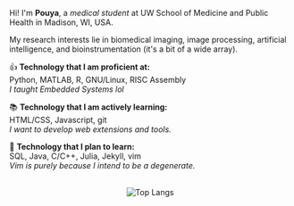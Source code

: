 Hi! I'm **Pouya**, a *medical student* at UW School of Medicine and Public Health in Madison, WI, USA.

My research interests lie in biomedical imaging, image processing, artificial intelligence, and bioinstrumentation (it's a bit of a wide array). 

👍 **Technology that I am proficient at:** <br /> 
Python, MATLAB, R, GNU/Linux, RISC Assembly <br /> 
_I taught Embedded Systems lol_

📚 **Technology that I am actively learning:** <br /> 
HTML/CSS, Javascript, git <br /> 
_I want to develop web extensions and tools._

📆 **Technology that I plan to learn:** <br /> 
SQL, Java, C/C++, Julia, Jekyll, vim <br /> 
_Vim is purely because I intend to be a degenerate._ <br /> 
<br /> 
<div align="center">
  <img src="https://github-readme-stats.vercel.app/api/top-langs/?username=pyamrzi&layout=compact" alt="Top Langs">
</div>
